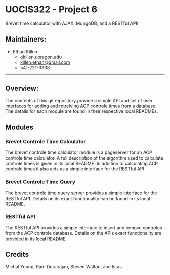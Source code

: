 # UOCIS322 - Project 6 #
Brevet time calculator with AJAX, MongoDB, and a RESTful API!

## Maintainers:
- Ethan Killen
  - ekillen.uoregon.edu
  - killen.ethan@gmail.com
  - 541-221-0338

---

## Overview:

The contents of this git repository provide a simple API and set of user interfaces for adding and retreiving
ACP controle times from a database. The details for each module are found in their respective local READMEs.

## Modules

### Brevet Controle Time Calculator

The brevet controle time calculator module is a pageserver for an ACP controle time calculator.
A full description of the algorithm used to calculate controle times is given in its local README.
In addition to calculating ACP controle times it also acts as a simple interface for the RESTful API.

### Brevet Controle Time Query

The brevet controle time query server provides a simple interface for the RESTful API.
Details on its exact functionality can be found in its local README.

### RESTful API

The RESTful API provides a simple interface to insert and remove controles from the ACP controle database.
Details on the APIs exact functionality are provided in its local README.

## Credits

Michal Young, Ram Durairajan, Steven Walton, Joe Istas.

